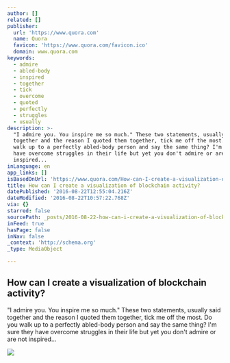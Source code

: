 ```yaml
---
author: []
related: []
publisher:
  url: 'https://www.quora.com'
  name: Quora
  favicon: 'https://www.quora.com/favicon.ico'
  domain: www.quora.com
keywords:
  - admire
  - abled-body
  - inspired
  - together
  - tick
  - overcome
  - quoted
  - perfectly
  - struggles
  - usually
description: >-
  "I admire you. You inspire me so much." These two statements, usually said
  together and the reason I quoted them together, tick me off the most. Do you
  walk up to a perfectly abled-body person and say the same thing? I'm sure they
  have overcome struggles in their life but yet you don't admire or are not
  inspired...
inLanguage: en
app_links: []
isBasedOnUrl: 'https://www.quora.com/How-can-I-create-a-visualization-of-blockchain-activity'
title: How can I create a visualization of blockchain activity?
datePublished: '2016-08-22T12:55:04.216Z'
dateModified: '2016-08-22T10:57:22.768Z'
via: {}
starred: false
sourcePath: _posts/2016-08-22-how-can-i-create-a-visualization-of-blockchain-activity.md
inFeed: true
hasPage: false
inNav: false
_context: 'http://schema.org'
_type: MediaObject

---
```

<article style=""><h1>How can I create a visualization of blockchain activity?</h1><p>"I admire you. You inspire me so much." These two statements, usually said together and the reason I quoted them together, tick me off the most. Do you walk up to a perfectly abled-body person and say the same thing? I'm sure they have overcome struggles in their life but yet you don't admire or are not inspired...</p><img src="https://qph.ec.quoracdn.net/main-thumb-t-2169-200-Ma3gYtS9xEjN8ud4XC0KR7IL6Kv5432F.jpeg" /></article>